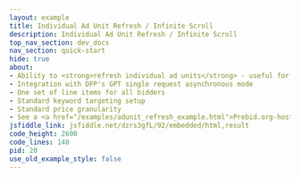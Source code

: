 ```yaml
---
layout: example
title: Individual Ad Unit Refresh / Infinite Scroll
description: Individual Ad Unit Refresh / Infinite Scroll
top_nav_section: dev_docs
nav_section: quick-start
hide: true
about:
- Ability to <strong>refresh individual ad units</strong> - useful for infinite scrolling ad slots
- Integration with DFP's GPT single request asynchronous mode
- One set of line items for all bidders
- Standard keyword targeting setup
- Standard price granularity
- See a <a href="/examples/adunit_refresh_example.html">Prebid.org-hosted version of the example code here</a>
jsfiddle_link: jsfiddle.net/dzrs3gfL/92/embedded/html,result
code_height: 2600
code_lines: 140
pid: 20
use_old_example_style: false
---
```

